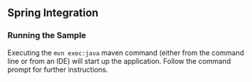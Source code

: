 ## Spring Integration

### Running the Sample
Executing the `mvn exec:java` maven command (either from the command line or from an IDE) will start up the application. Follow the command prompt for further instructions.
